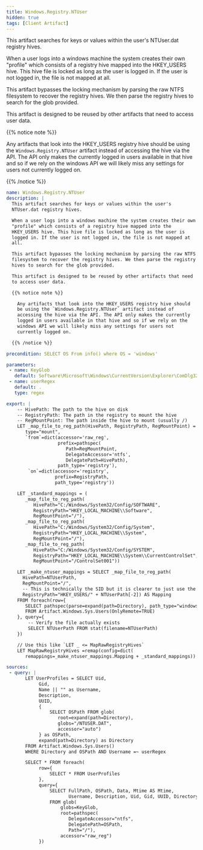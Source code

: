 ```yaml
---
title: Windows.Registry.NTUser
hidden: true
tags: [Client Artifact]
---
```


This artifact searches for keys or values within the user's
NTUser.dat registry hives.

When a user logs into a windows machine the system creates their own
"profile" which consists of a registry hive mapped into the
HKEY_USERS hive. This hive file is locked as long as the user is
logged in. If the user is not logged in, the file is not mapped at
all.

This artifact bypasses the locking mechanism by parsing the raw NTFS
filesystem to recover the registry hives. We then parse the registry
hives to search for the glob provided.

This artifact is designed to be reused by other artifacts that need
to access user data.

{{% notice note %}}

  Any artifacts that look into the HKEY_USERS registry hive should
  be using the `Windows.Registry.NTUser` artifact instead of
  accessing the hive via the API. The API only makes the currently
  logged in users available in that hive and so if we rely on the
  windows API we will likely miss any settings for users not
  currently logged on.

{{% /notice %}}


```yaml
name: Windows.Registry.NTUser
description: |
  This artifact searches for keys or values within the user's
  NTUser.dat registry hives.

  When a user logs into a windows machine the system creates their own
  "profile" which consists of a registry hive mapped into the
  HKEY_USERS hive. This hive file is locked as long as the user is
  logged in. If the user is not logged in, the file is not mapped at
  all.

  This artifact bypasses the locking mechanism by parsing the raw NTFS
  filesystem to recover the registry hives. We then parse the registry
  hives to search for the glob provided.

  This artifact is designed to be reused by other artifacts that need
  to access user data.

  {{% notice note %}}

    Any artifacts that look into the HKEY_USERS registry hive should
    be using the `Windows.Registry.NTUser` artifact instead of
    accessing the hive via the API. The API only makes the currently
    logged in users available in that hive and so if we rely on the
    windows API we will likely miss any settings for users not
    currently logged on.

  {{% /notice %}}

precondition: SELECT OS From info() where OS = 'windows'

parameters:
 - name: KeyGlob
   default: Software\Microsoft\Windows\CurrentVersion\Explorer\ComDlg32\**
 - name: userRegex
   default: .
   type: regex

export: |
    -- HivePath: The path to the hive on disk
    -- RegistryPath: The path in the registry to mount the hive
    -- RegMountPoint: The path inside the hive to mount (usually /)
    LET _map_file_to_reg_path(HivePath, RegistryPath, RegMountPoint) = dict(
       type="mount",
       `from`=dict(accessor='raw_reg',
                   prefix=pathspec(
                      Path=RegMountPoint,
                      DelegateAccessor='ntfs',
                      DelegatePath=HivePath),
                   path_type='registry'),
        `on`=dict(accessor='registry',
                  prefix=RegistryPath,
                  path_type='registry'))

    LET _standard_mappings = (
       _map_file_to_reg_path(
          HivePath="C:/Windows/System32/Config/SOFTWARE",
          RegistryPath="HKEY_LOCAL_MACHINE\\Software",
          RegMountPoint="/"),
       _map_file_to_reg_path(
          HivePath="C:/Windows/System32/Config/System",
          RegistryPath="HKEY_LOCAL_MACHINE\\System",
          RegMountPoint="/"),
       _map_file_to_reg_path(
          HivePath="C:/Windows/System32/Config/SYSTEM",
          RegistryPath="HKEY_LOCAL_MACHINE\\System\\CurrentControlSet",
          RegMountPoint="/ControlSet001"))

    LET _make_ntuser_mappings = SELECT _map_file_to_reg_path(
      HivePath=NTUserPath,
      RegMountPoint="/",
      -- This is technically the SID but it is clearer to just use the username
      RegistryPath="HKEY_USERS/" + NTUserPath[-2]) AS Mapping
    FROM foreach(row={
       SELECT pathspec(parse=expand(path=Directory), path_type="windows") + "NTUser.dat"  AS NTUserPath
       FROM Artifact.Windows.Sys.Users(OnlyRemote=TRUE)
    }, query={
        -- Verify the file actually exists
        SELECT NTUserPath FROM stat(filename=NTUserPath)
    })

    // Use this like `LET _ <= MapRawRegistryHives`
    LET MapRawRegistryHives =remap(config=dict(
       remappings=_make_ntuser_mappings.Mapping + _standard_mappings))

sources:
 - query: |
       LET UserProfiles = SELECT Uid,
            Gid,
            Name || "" as Username,
            Description,
            UUID,
            {
                SELECT OSPath FROM glob(
                   root=expand(path=Directory),
                   globs="/NTUSER.DAT",
                   accessor="auto")
            } as OSPath,
            expand(path=Directory) as Directory
       FROM Artifact.Windows.Sys.Users()
       WHERE Directory and OSPath AND Username =~ userRegex

       SELECT * FROM foreach(
            row={
                SELECT * FROM UserProfiles
            },
            query={
                SELECT FullPath, OSPath, Data, Mtime AS Mtime,
                       Username, Description, Uid, Gid, UUID, Directory
                FROM glob(
                    globs=KeyGlob,
                    root=pathspec(
                       DelegateAccessor="ntfs",
                       DelegatePath=OSPath,
                       Path="/"),
                    accessor="raw_reg")
            })

```
